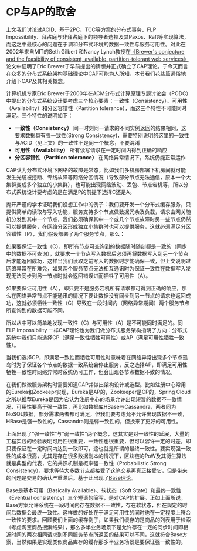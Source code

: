 # CP与AP的取舍

上文我们讨论过ACID、基于2PC、TCC等方案的分布式事务、FLP Impossibility、拜占庭与非拜占庭下的领导者选择及其Paxos、Raft等实现算法，而这之中最核心的问题在于调和分布式环境的数据一致性与服务可用性。对此在2002年来自MIT的Seth Gilbert 和Nancy Lynch教授在[《Brewer's conjecture and the feasibility of consistent, available, partition-tolerant web services》](https://users.ece.cmu.edu/~adrian/731-sp04/readings/GL-cap.pdf)论文中证明了Eric Brewer于早前提出的猜想并正式确立了CAP理论。于今天而言在众多的分布式系统架构基础理论中CAP可能为人所知，本节我们花些篇通俗地介绍下CAP及其相关概念。

计算机机专家Eric Brewer于2000年在ACM分布式计算原理专题讨论会（PODC）中提出的分布式系统设计要考虑三个核心要素：一致性（Consistency）、可用性（Availability）和分区容错性（Partition tolerance），而这三个特性不可能同时满足。三个特性的说明如下：

* **一致性（Consistency）** 同一时刻同一请求的不同实例返回的结果相同，这要求数据具有强一致性(Strong Consistency)，需要特别说明的这里的一致性与ACID（见上文）的一致性不是同一个概念，不要混淆
* **可用性（Availability）** 所有读写请求在一定时间内得到正确的响应
* **分区容错性（Partition tolerance）** 在网络异常情况下，系统仍能正常运作

CAP认为分布式环境下网络的故障是常态，比如我们多机房部署下机房间就可能发生光缆被挖断、专线故障等网络分区情况（导致部分节点无法通信，原本一个大集群变成多个独立的小集群），也可能出现网络波动、丢包、节点宕机等，所以分布式系统设计要考虑的是在满足P的前提下选择C还是A。

抛开严谨的学术证明我们设想工作中的例子：我们要开发一个分布式缓存服务，只提供简单的读取与写入功能，服务支持多个节点做数据冗余及负载，请求由网关随机分发到其中一个节点，我们必须确保其中一个或几个节点故障时另一些节点仍然可以提供服务，在网络分区形成独立小集群时也可以提供服务，这就必须满足分区容错性（P），我们假设部署了两个服务节点，那么：

如果要保证一致性（C），即所有节点可查询到的数据随时随刻都是一致的（同步中的数据不可查询），就要求一个节点写入数据后必须再将数据写入到另一个节点后才能返回成功，这样当我们读取之前写入的数据时才能确保一致，但上文说明过网络异常在所难免，如果两个服务节点无法相互通讯时为保证一致性在数据写入发现无法同步到另一节点时就会返回错误进而牺牲了可用性（A）。

如果要保证可用性（A），即只要不是服务宕机所有请求都可得到正确的响应，那么在网络异常节点不能通讯的情况下要让数据没有同步到另一节点的请求也返回成功，这就必须牺牲一致性（C）导致在一段时间内（网络异常期间）两个服务节点所查询到的数据可能不同。

所以从中可以简单地发现一致性（C）与可用性（A）是不可能同时满足的。同FLP Impossibility 一样CAP理论也为我们做分布式服务架构指明了方向：分布式系统中我们只能选择CP（满足一致性牺牲可用性）或AP（满足可用性牺牲一致性）。

当我们选择CP，即满足一致性而牺牲可用性时意味着在网络异常出现多个节点孤岛时为了保证各个节点的数据一致系统会停止服务，反之选择AP，即满足可用性牺牲一致性时网络异常时系统仍可工作，但会出现各节点数据不致的情况。

在我们做微服务架构时需要知道CAP并做出架构设计或选型。比如注册中心常用的Eureka和Zookeepr实现，Eureka是AP的，Zookeeper是CP的，Spring Cloud之所以推荐Eureka是因为它认为注册中心的场景允许出现短暂的数据不一致情况，可用性要高于强一致性，再比如数据库HBase与Cassandra，两者同为NoSQL数据，部分需求两者都可满足，但我们要考虑允不允许出现数据不一致，HBase是强一致性的，Cassandra则是弱一致性的，但换来了更好的可用性。

上面出现了“强一致性”与“弱一致性”两个概念，这其实是对一致性的延展，大量的工程实践的经验表明可用性很重要，一致性也很重要，但可以容许一定的时差，即只要保证在一定时间内达到一致即可，这也就是所谓的最终一致性。要实现强一致性的成本很高，尤其是存在很多数据副本的情况下，区块链的PoW及其衍生算法就是典型的代表，它的共识机制是概率强一致性（Probabilistic Strong Consistency），要求等待大多数节点都接受了这笔交易再真正接受它，但是带来的问题是交易的确认严重滞后。基于此出现了[Base理论](https://dl.acm.org/citation.cfm?id=1394128)。

Base是基本可用（Basically Available）、软状态（Soft State）和最终一致性（Eventual consistency）三个短语的简写，是对CAP的扩展。正如上面所说，Base方案允许系统在一段时间内存在数据不一致性，存在软状态，但在规定的时间后数据会最终一致性。这样做的好处在于满足可用性的同时也在一定程度上符合一致性的要求。回顾我们上面的缓存例子，如果我们缓存的是商品的列表用于检索（考虑淘宝商品搜索结果），那么多半业务场景下是允许存在一定的同步时间即相近时间的两次相同请求到不同服务节点所返回的结果可以不同，这就符合Base方案，当然如果是实现类似商品库存的缓存那多半业务场景是要保证强一致性的。
